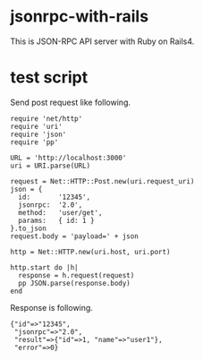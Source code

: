 # jsonrpc-with-rails

This is JSON-RPC API server with Ruby on Rails4.

# test script

Send post request like following.

```
require 'net/http'
require 'uri'
require 'json'
require 'pp'

URL = 'http://localhost:3000'
uri = URI.parse(URL)

request = Net::HTTP::Post.new(uri.request_uri)
json = {
  id:       '12345',
  jsonrpc:  '2.0',
  method:   'user/get',
  params:   { id: 1 }
}.to_json
request.body = 'payload=' + json

http = Net::HTTP.new(uri.host, uri.port)

http.start do |h|
  response = h.request(request)
  pp JSON.parse(response.body)
end
```

Response is following.

```
{"id"=>"12345",
 "jsonrpc"=>"2.0",
 "result"=>{"id"=>1, "name"=>"user1"},
 "error"=>0}
```
